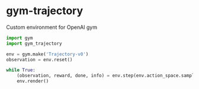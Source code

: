# gym-trajectory
Custom environment for OpenAI gym


```py
import gym
import gym_trajectory

env = gym.make('Trajectory-v0')
observation = env.reset()

while True:
    (observation, reward, done, info) = env.step(env.action_space.sample())
    env.render()
```